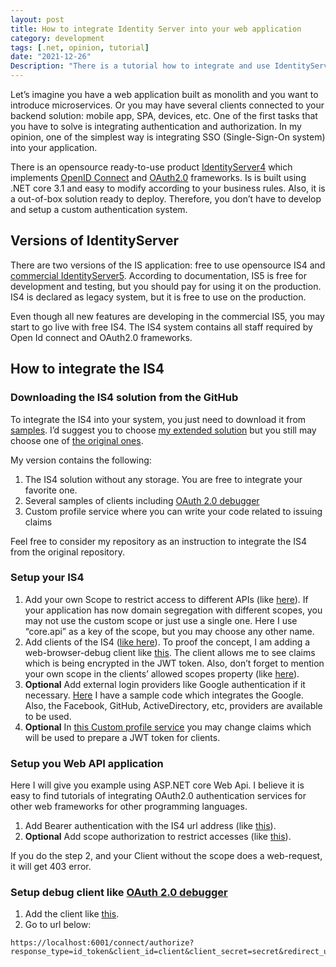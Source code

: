 ```yaml
---
layout: post
title: How to integrate Identity Server into your web application
category: development
tags: [.net, opinion, tutorial]
date: "2021-12-26"
Description: "There is a tutorial how to integrate and use IdentityServer4 in your web application"
---
```


Let’s imagine you have a web application built as monolith and you want to introduce microservices. Or you may have several clients connected to your backend solution: mobile app, SPA, devices, etc. One of the first tasks that you have to solve is integrating authentication and authorization. In my opinion, one of the simplest way is integrating SSO (Single-Sign-On system) into your application.

There is an opensource ready-to-use product [IdentityServer4](https://github.com/IdentityServer/IdentityServer4) which implements [OpenID Connect](https://openid.net/connect/) and [OAuth2.0](https://datatracker.ietf.org/doc/html/rfc6749) frameworks. Is is built using .NET core 3.1 and easy to modify according to your business rules. Also, it is a out-of-box solution ready to deploy. Therefore, you don’t have to develop and setup a custom authentication system.

## Versions of IdentityServer
There are two versions of the IS application: free to use opensource IS4 and [commercial IdentityServer5](https://duendesoftware.com/products/identityserver). According to documentation, IS5 is free for development and testing, but you should pay for using it on the production. IS4 is declared as legacy system, but it is free to use on the production.

Even though all new features are developing in the commercial IS5, you may start to go live with free IS4. The IS4 system contains all staff required by Open Id connect and OAuth2.0 frameworks.

## How to integrate the IS4
### Downloading the IS4 solution from the GitHub
To integrate the IS4 into your system, you just need to download it from [samples](https://github.com/IdentityServer/IdentityServer4/tree/main/samples/Quickstarts). I’d suggest you to choose [my extended solution](https://github.com/maximgorbatyuk/IdentityServerForAll) but you still may choose one of [the original ones](https://github.com/IdentityServer/IdentityServer4/tree/main/samples/Quickstarts).

My version contains the following:

1. The IS4 solution without any storage. You are free to integrate your favorite one.
2. Several samples of clients including [OAuth 2.0 debugger](https://oauthdebugger.com)
3. Custom profile service where you can write your code related to issuing claims

Feel free to consider my repository as an instruction to integrate the IS4 from the original repository.

### Setup your IS4

1. Add your own Scope to restrict access to different APIs (like [here](https://github.com/maximgorbatyuk/IdentityServerForAll/blob/master/src/IdentityServer/Config/IdentityConfig.cs#L26)). If your application has now domain segregation with different scopes, you may not use the custom scope or just use a single one. Here I use “core.api” as a key of the scope, but you may choose any other name.
2. Add clients of the IS4 ([like here](https://github.com/maximgorbatyuk/IdentityServerForAll/blob/master/src/IdentityServer/Config/IdentityConfig.cs#L30)). To proof the concept, I am adding a web-browser-debug client like [this](https://github.com/maximgorbatyuk/IdentityServerForAll/blob/master/src/IdentityServer/Config/Clients/WebBrowserStubClient.cs#L7). The client allows me to see claims which is being encrypted in the JWT token. Also, don’t forget to mention your own scope in the clients’ allowed scopes property (like [here](https://github.com/maximgorbatyuk/IdentityServerForAll/blob/master/src/IdentityServer/Config/Clients/InteractiveMvcClient.cs#L26)).
3. __Optional__ Add external login providers like Google authentication if it necessary. [Here](https://github.com/maximgorbatyuk/IdentityServerForAll/blob/master/src/IdentityServer/Config/ExternalAuthProviders.cs#L13) I have a sample code which integrates the Google. Also, the Facebook, GitHub, ActiveDirectory, etc, providers are available to be used.
4. __Optional__ In [this Custom profile service](https://github.com/maximgorbatyuk/IdentityServerForAll/blob/master/src/IdentityServer/Config/CustomProfileService.cs#L20) you may change claims which will be used to prepare a JWT token for clients.

### Setup you Web API application

Here I will give you example using ASP.NET core Web Api. I believe it is easy to find tutorials of integrating OAuth2.0 authentication services for other web frameworks for other programming languages.

1. Add Bearer authentication with the IS4 url address (like [this](https://github.com/maximgorbatyuk/IdentityServerForAll/blob/master/src/WebApi/Startup.cs#L16)).
2. __Optional__ Add scope authorization to restrict accesses (like [this](https://github.com/maximgorbatyuk/IdentityServerForAll/blob/master/src/WebApi/Startup.cs#L30)).

If you do the step 2, and your Client without the scope does a web-request, it will get 403 error.

### Setup debug client like [OAuth 2.0 debugger](https://oauthdebugger.com)

1. Add the client like [this](https://github.com/maximgorbatyuk/IdentityServerForAll/blob/master/src/IdentityServer/Config/Clients/WebBrowserStubClient.cs#L14).
2. Go to url below:

```
https://localhost:6001/connect/authorize?response_type=id_token&client_id=client&client_secret=secret&redirect_uri=https%3A%2F%2Foauthdebugger.com%2Fdebug&scope=openid%20email%20profile&nonce=wnpup8t4v2b
```
